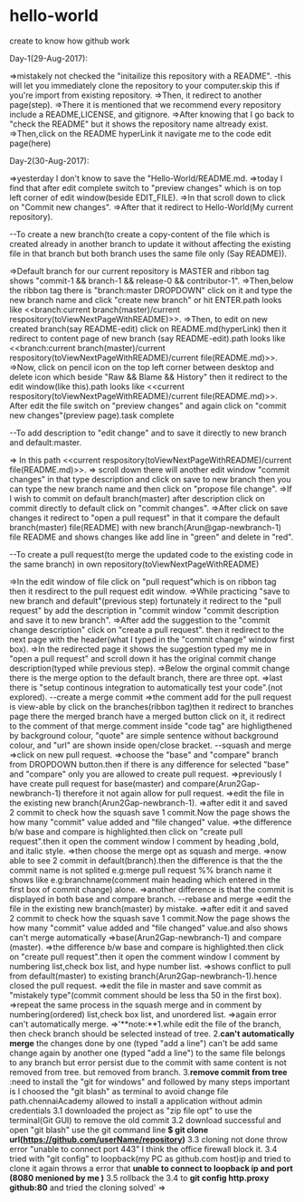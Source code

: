 # hello-world
create to know how github work

Day-1(29-Aug-2017):

=>mistakely not checked the "initailize this repository with a README".
  -this will let you immediately clone the repository to your computer.skip this if you're import from existing repository.
=>Then, it redirect to another page(step).
=>There it is mentioned that we recommend every repository include a README,LICENSE, and gitignore.
=>After knowing that I go back to "check the README" but it shows the repository name altready exist.
=>Then,click on the README hyperLink it navigate me to the code edit page(here)

Day-2(30-Aug-2017):

=>yesterday I don't know to save the "Hello-World/README.md.
=>today I find that after edit complete switch to "preview changes" which is on top left corner of edit window(beside EDIT_FILE).
=>In that scroll down to click on "Commit new changes".
=>After that it redirect to Hello-World(My current repository).

--To create a new branch(to create a copy-content of the file which is created already in another branch to update it without affecting the existing file in that branch but both branch uses the same file only (Say README)).

=>Default branch for our current repository is MASTER and ribbon tag shows "commit-1 && branch-1 && release-0 && contributor-1".
=>Then,below the ribbon tag there is "branch:master DROPDOWN" click on it and type the new branch name and click "create new branch" or hit ENTER.path looks like <<branch:current branch(master)/current respository(toViewNextPageWithREADME)>>.
=>Then, to edit on new created branch(say README-edit) click on README.md(hyperLink) then it redirect to content page of new branch (say README-edit).path looks like <<branch:current branch(master)/current respository(toViewNextPageWithREADME)/current file(README.md)>>.
=>Now, click on pencil icon on the top left corner between desktop and delete icon which beside "Raw && Blame && History" then it redirect to the edit window(like this).path looks like <<current respository(toViewNextPageWithREADME)/current file(README.md)>>.
After edit the file switch on "preview changes" and again click on "commit new changes"(preview page).task complete

--To add description to "edit change" and to save it directly to new branch and default:master.

=> In this path <<current respository(toViewNextPageWithREADME)/current file(README.md)>>.
=> scroll down there will another edit window "commit changes" in that type description and click on save to new branch then you can type the new branch name and then click on "propose file change".
=>If I wish to commit on default branch(master) after description click on commit directly to default click on "commit changes".
=>After click on save changes it redirect to "open a pull request" in that it compare the default branch(master) file(README) with new branch(Arun@gap-newbranch-1) file README and shows changes like add line in "green" and delete in "red".

--To create a pull request(to merge the updated code to the existing code in the same branch) in own repository(toViewNextPageWithREADME)

=>In the edit window of file click on "pull request"which is on ribbon tag then it resdirect to the pull request edit window.
=>While practicing "save to new branch and default"(previous step) fortunately it redirect to the "pull request" by add the description in "commit window "commit description and save it to new branch".
=>After add the suggestion to the "commit change description" click on "create a pull request". then it redirect to the next page with the header(what I typed in the "commit change" window first box).
=>In the redirected page it shows the suggestion typed my me  in "open a pull request" and scroll down it has the original commit change description(typed while previous step).
=>Below the orginal commit change there is the merge option to the default branch, there are three opt.
=>last there is "setup continous integration to automatically test your code".(not explored). 
--create a merge commit
=>the comment add for the pull request is view-able by click on the branches(ribbon tag)then it redirect to branches page there the merged branch have a merged button click on it, it redirect to the comment of that merge.comment inside "code tag" are highligthened by background colour, "quote" are simple sentence without background colour, and "url" are shown inside open/close bracket.
--squash and merge
=>click on new pull request.
=>choose the "base" and "compare" branch from DROPDOWN button.then if there is any difference for selected "base" and "compare" only you are allowed to create pull request.
=>previously I have create pull request for base(master) and compare(Arun2Gap-newbranch-1) therefore it not again allow for pull request.
=>edit the file in the existing new branch(Arun2Gap-newbranch-1).
=>after edit it and saved 2 commit to check how the squash save 1 commit.Now the page shows the how many "commit" value added and "file changed" value.
=>the difference b/w base and compare is highlighted.then click on "create pull request".then it open the comment window I comment by heading ,bold, and italic style.
=>then choose the merge opt as squash and merge.
=>now able to see 2 commit in default(branch).then the difference is that the the commit name is not splited e.g:merge pull request %% branch name it shows like e.g:branchname(comment main heading which entered in the first box of commit change) alone.
=>another difference is that the commit is displayed in both base and compare branch. 
--rebase and merge
=>edit the file in the existing new branch(master) by mistake.
=>after edit it and saved 2 commit to check how the squash save 1 commit.Now the page shows the how many "commit" value added and "file changed" value.and also shows can't merge automatically
=>base(Arun2Gap-newbranch-1) and compare (master).
=>the difference b/w base and compare is highlighted.then click on "create pull request".then it open the comment window I comment by 
numbering list,check box list, and hype number list.
=>shows conflict to pull from default(master) to existing branch(Arun2Gap-newbranch-1).hence closed the pull request.
=>edit the file in master and save commit as "mistakely type"(commit comment should be less tha 50 in the first box).
=>repeat the same process in the squash merge and in comment by numbering(ordered) list,check box list, and  unordered list.
=>again error can't automatically merge.
=>'**note:**1.while edit the file of the branch, then check branch should be selected instead of tree.
2.**can't automatically merge** the changes done by one (typed "add a line") can't be add same change again by another one (typed "add a line") to the same file belongs to any branch but error persist due to the commit with same content is not removed from tree. but removed from branch.
3.**remove commit from tree** :need to install the "git for windows" and followed by many steps important is I choosed the "git blash" as terminal to avoid change file path.chennaiAcademy allowed to install a application without admin credentials
3.1 downloaded the project as "zip file opt" to use the terminal(Git GUI) to remove the old commit
3.2 download successful and open "git blash" use the git command line **$ git clone url(https://github.com/userName/repository)**
3.3 cloning not done throw error "unable to connect port 443" I think the office firewall block it.
3.4 tried with "git config" to loopback(my PC as github.com host)ip and tried to clone it again throws a error that **unable to connect to loopback ip and port (8080 menioned by me )**
3.5 rollback the 3.4 to **git config http.proxy github:80** and tried the cloning solved'
=>

